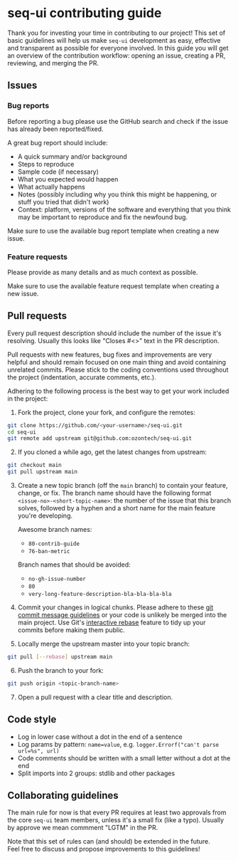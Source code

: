 # seq-ui contributing guide

Thank you for investing your time in contributing to our project! This set of basic guidelines will help us make `seq-ui` development as easy, effective and transparent as possible for everyone involved.
In this guide you will get an overview of the contribution workflow: opening an issue, creating a PR, reviewing, and merging the PR.

## Issues

### Bug reports

Before reporting a bug please use the GitHub search and check if the issue has already been reported/fixed.

A great bug report should include: 
- A quick summary and/or background
- Steps to reproduce
- Sample code (if necessary)
- What you expected would happen
- What actually happens
- Notes (possibly including why you think this might be happening, or stuff you tried that didn't work)
- Context: platform, versions of the software and everything that you think may be important to reproduce and fix the newfound bug.

Make sure to use the available bug report template when creating a new issue.

### Feature requests

Please provide as many details and as much context as possible.

Make sure to use the available feature request template when creating a new issue.

## Pull requests
Every pull request description should include the number of the issue it's resolving. Usually this looks like "Closes #<>" text in the PR description.

Pull requests with new features, bug fixes and improvements are very helpful and should remain focused on one main thing and avoid containing unrelated commits.
Please stick to the coding conventions used throughout the project (indentation, accurate comments, etc.).

Adhering to the following process is the best way to get your work included in the project:
1. Fork the project, clone your fork, and configure the remotes:
```bash
git clone https://github.com/<your-username>/seq-ui.git
cd seq-ui
git remote add upstream git@github.com:ozontech/seq-ui.git
```
2. If you cloned a while ago, get the latest changes from upstream:
```bash
git checkout main
git pull upstream main
```
3. Create a new topic branch (off the `main` branch) to contain your feature, change, or fix. The branch name should have the following format `<issue-no>-<short-topic-name>`: the number of the issue that this branch solves, followed by a hyphen and a short name for the main feature you're developing.
   
    Awesome branch names:
   - `80-contrib-guide`
   - `76-ban-metric`

    Branch names that should be avoided: 
    - `no-gh-issue-number`
    - `80`
    - `very-long-feature-description-bla-bla-bla-bla`
4. Commit your changes in logical chunks. Please adhere to these [git commit message guidelines](https://tbaggery.com/2008/04/19/a-note-about-git-commit-messages.html) or your code is unlikely be merged into the main project. Use Git's [interactive rebase](https://docs.github.com/en/get-started/using-git/about-git-rebase) feature to tidy up your commits before making them public.
5. Locally merge the upstream master into your topic branch:
```bash
git pull [--rebase] upstream main
```
6. Push the branch to your fork:
```bash
git push origin <topic-branch-name>
```
7. Open a pull request with a clear title and description.

## Code style

- Log in lower case without a dot in the end of a sentence
- Log params by pattern: `name=value`, e.g. `logger.Errorf("can't parse url=%s", url)`
- Code comments should be written with a small letter without a dot at the end
- Split imports into 2 groups: stdlib and other packages 

## Collaborating guidelines

The main rule for now is that every PR requires at least two approvals from the core `seq-ui` team members, unless it's a small fix (like a typo). Usually by approve we mean commment "LGTM" in the PR.

Note that this set of rules can (and should) be extended in the future.  
Feel free to discuss and propose improvements to this guidelines!
